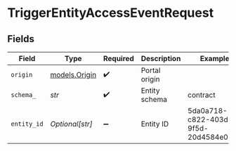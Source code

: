 # TriggerEntityAccessEventRequest


## Fields

| Field                                | Type                                 | Required                             | Description                          | Example                              |
| ------------------------------------ | ------------------------------------ | ------------------------------------ | ------------------------------------ | ------------------------------------ |
| `origin`                             | [models.Origin](../models/origin.md) | :heavy_check_mark:                   | Portal origin                        |                                      |
| `schema_`                            | *str*                                | :heavy_check_mark:                   | Entity schema                        | contract                             |
| `entity_id`                          | *Optional[str]*                      | :heavy_minus_sign:                   | Entity ID                            | 5da0a718-c822-403d-9f5d-20d4584e0528 |